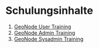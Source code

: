 # Schulungsinhalte

1. [GeoNode User Training](./user/index.md)
2. [GeoNode Admin Training](./admin/index.md)
2. [GeoNode Sysadmin Training](./sys-admin/index.md)
